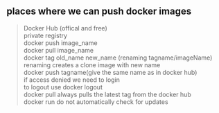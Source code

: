 ## **places where we can push docker images**
> Docker Hub (offical and free)<br>
> private registry<br>
> docker push image_name<br>
> docker pull image_name<br>
> docker tag old_name new_name (renaming tagname/imageName)<br>
> renaming creates a clone image with new name<br>
> docker push tagname(give the same name as in docker hub)<br>
> if access denied we need to login<br>
> to logout use docker logout<br>
> docker pull always pulls the latest tag from the docker hub<br>
> docker run do not automatically check for updates<br>
